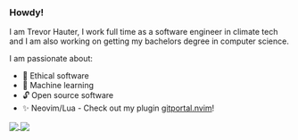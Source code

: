 ### Howdy!

I am Trevor Hauter, I work full time as a software engineer in climate tech and I am also working on getting my 
bachelors degree in computer science.

I am passionate about:

- 🌱 Ethical software 
- 🤖 Machine learning 
- 🔓 Open source software 
- ✨ Neovim/Lua - Check out my plugin [gitportal.nvim](https://github.com/trevorhauter/gitportal.nvim)!

<a href="https://github.com/trevorhauter">
  <img align="center" src="https://github-readme-stats.vercel.app/api/top-langs/?username=trevorhauter&theme=ayu-mirage&hide=css,html,markdown&langs_count=6" />
</a>
<a href="https://github.com/trevorhauter">
  <img align="center" src="https://github-readme-stats.vercel.app/api?username=trevorhauter&show_icons=true&count_private=true&line_height=27&theme=ayu-mirage" />
</a>
